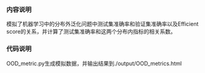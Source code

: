 ### 内容说明
模拟了机器学习中的分布外泛化问题中测试集准确率和验证集准确率以及Efficient score的关系，并计算了测试集准确率和这两个分布内指标的相关系数。

### 代码说明
OOD_metric.py生成模拟数据，并输出结果到./output/OOD_metrics.html